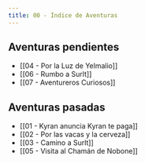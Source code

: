 ```yaml
---
title: 00 - Índice de Aventuras
---
```


## Aventuras pendientes
- [[04 - Por la Luz de Yelmalio]]
- [[06 - Rumbo a Surlt]]
- [[07 - Aventureros Curiosos]]

## Aventuras pasadas
- [[01 - Kyran anuncia Kyran te paga]]
- [[02 - Por las vacas y la cerveza]]
- [[03 - Camino a Surlt]]
- [[05 - Visita al Chamán de Nobone]]